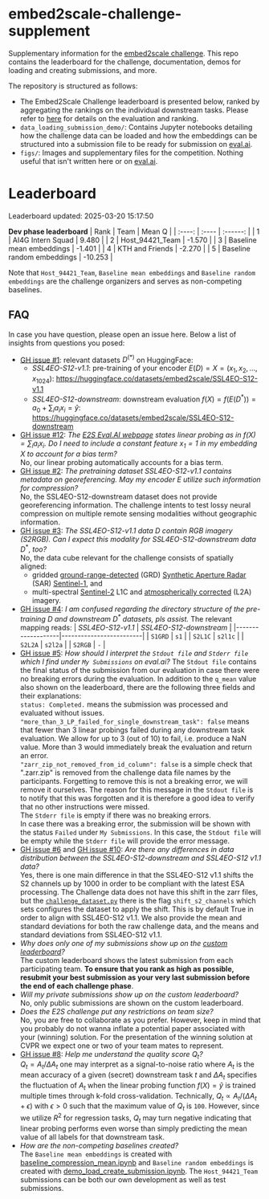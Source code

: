 # embed2scale-challenge-supplement
Supplementary information for the [embed2scale challenge](https://eval.ai/web/challenges/challenge-page/2465/overview). This repo contains the leaderboard for the challenge, documentation, demos for loading and creating submissions, and more.

The repository is structured as follows:
- The Embed2Scale Challenge leaderboard is presented below, ranked by aggregating the rankings on the individual downstream tasks. Please refer to [here](https://eval.ai/web/challenges/challenge-page/2465/evaluation) for details on the evaluation and ranking.
- `data_loading_submission_demo/`: Contains Jupyter notebooks detailing how the challenge data can be loaded and how the embeddings can be structured into a submission file to be ready for submission on [eval.ai](https://eval.ai/web/challenges/challenge-page/2465/evaluation).
- `figs/`: Images and supplementary files for the competition. Nothing useful that isn't written here or on [eval.ai](https://eval.ai/web/challenges/challenge-page/2465/overview).

# Leaderboard
Leaderboard updated: 2025-03-20 15:17:50

__Dev phase leaderboard__
| Rank | Team | Mean Q |
| :----: | :---- | :------: |
| 1 | AI4G Intern Squad | 9.480 |
| 2 | Host\_94421\_Team | -1.570 |
| 3 | Baseline mean embeddings | -1.401 |
| 4 | KTH and Friends | -2.270 |
| 5 | Baseline random embeddings | -10.253 |



Note that `Host_94421_Team`, `Baseline mean embeddings` and `Baseline random embeddings` are the challenge organizers and serves as non-competing baselines.

## FAQ

In case you have question, please open an issue here. Below a list of insights from questions you posed:

- [GH issue #1](https://github.com/DLR-MF-DAS/embed2scale-challenge-supplement/issues/1): relevant datasets $D^{(\ast)}$ on HuggingFace:<br>
    * *SSL4EO-S12-v1.1*: pre-training of your encoder $E(D)=X=(x_1,x_2,\dots,x_{1024})$: https://huggingface.co/datasets/embed2scale/SSL4EO-S12-v1.1
    * *SSL4EO-S12-downstream*: downstream evaluation $f(X)=f\left(E(D^\ast)\right)=a_0+\sum_ia_ix_i=\hat y$: https://huggingface.co/datasets/embed2scale/SSL4EO-S12-downstream
- [GH issue #12](https://github.com/DLR-MF-DAS/embed2scale-challenge-supplement/issues/12):
  *The [E2S Eval.AI webpage](https://eval.ai/web/challenges/challenge-page/2465) states linear probing as in $f(X)=\sum_ia_ix_i$. Do I need to include a constant feature $x_1=1$ in my embedding $X$ to account for a bias term?*<br>
  No, our linear probing automatically accounts for a bias term.
- [GH issue #2](https://github.com/DLR-MF-DAS/embed2scale-challenge-supplement/issues/2):
  *The pretraining dataset SSL4EO-S12-v1.1 contains metadata on georeferencing. May my encoder* $E$ *utilize such information for compression?*<br>
  No, the SSL4EO-S12-downstream dataset does not provide georeferencing information. The challenge intents to test lossy neural compression on multiple remote sensing modalities without geographic information.
- [GH issue #3](https://github.com/DLR-MF-DAS/embed2scale-challenge-supplement/issues/3):
  *The SSL4EO-S12-v1.1 data* $D$ *contain RGB imagery (S2RGB). Can I expect this modality for SSL4EO-S12-downstream data* $D^\ast$, *too?* <br>
  No, the data cube relevant for the challenge consists of spatially aligned:
  * gridded [ground-range-detected](https://sentiwiki.copernicus.eu/web/s1-processing#S1Processing-GroundRangeDetected(GRD)S1-Processing-Ground-Range-Detected) (GRD) [Synthetic Aperture Radar](https://en.wikipedia.org/wiki/Sentinel-1) (SAR) [Sentinel-1](https://en.wikipedia.org/wiki/Sentinel-1), and
  * multi-spectral [Sentinel-2](https://en.wikipedia.org/wiki/Sentinel-2) L1C and [atmospherically corrected](https://gis.stackexchange.com/questions/385975/should-i-always-choose-sentinel-2-atmospheric-corrected-imagery) (L2A)
imagery.
- [GH issue #4](https://github.com/DLR-MF-DAS/embed2scale-challenge-supplement/issues/4): *I am confused regarding the directory structure of the pre-training $D$ and downstream $D^\ast$ datasets, pls assist.* The relevant mapping reads:
  | *SSL4EO-S12-v1.1* | *SSL4EO-S12-downstream* |
  |-------------------|-------------------------|
  | `S1GRD`           | `s1`                    |
  | `S2L1C`           | `s2l1c`                 |
  | `S2L2A`           | `s2l2a`                 |
  | `S2RGB`           | `-`                     |
- [GH issue #5](https://github.com/DLR-MF-DAS/embed2scale-challenge-supplement/issues/5): *How should I interpret the `Stdout file` and `Stderr file` which I find under `My Submissions` on eval.ai?*
The `Stdout file` contains the final status of the submission from our evaluation in case there were no breaking errors during the evaluation. In addition to the `q_mean` value also shown on the leaderboard, there are the following three fields and their explanations:<br>
`status: Completed.` means the submission was processed and evaluated without issues.<br>
`"more_than_3_LP_failed_for_single_downstream_task": false` means that fewer than 3 linear probings failed during any downstream task evaluation. We allow for up to 3 (out of 10) to fail, i.e. produce a NaN value. More than 3 would immediately break the evaluation and return an error.<br>
`"zarr_zip_not_removed_from_id_column": false` is a simple check that ".zarr.zip" is removed from the challenge data file names by the participants. Forgetting to remove this is not a breaking error, we will remove it ourselves. The reason for this message in the `Stdout file` is to notify that this was forgotten and it is therefore a good idea to verify that no other instructions were missed.<br>
The `Stderr file` is empty if there was no breaking errors.<br>
In case there was a breaking error, the submission will be shown with the status `Failed` under `My Submissions`. In this case, the `Stdout file` will be empty while the `Stderr file` will provide the error message.
- [GH issue #6](https://github.com/DLR-MF-DAS/embed2scale-challenge-supplement/issues/6) and [GH issue #10](https://github.com/DLR-MF-DAS/embed2scale-challenge-supplement/issues/10): *Are there any differences in data distribution between the SSL4EO-S12-downstream and SSL4EO-S12 v1.1 data?*<br>
Yes, there is one main difference in that the SSL4EO-S12 v1.1 shifts the S2 channels up by 1000 in order to be compliant with the latest ESA processing. The Challenge data does not have this shift in the zarr files, but the [`challenge_dataset.py`](https://github.com/DLR-MF-DAS/embed2scale-challenge-supplement/blob/main/data_loading_submission_demo/challenge_dataset.py) there is the flag `shift_s2_channels` which sets configures the dataset to apply the shift. This is by default True in order to align with SSL4EO-S12 v1.1. We also provide the mean and standard deviations for both the raw challenge data, and the means and standard deviations from SSL4EO-S12 v1.1.
- *Why does only one of my submissions show up on the [custom leaderboard](https://github.com/DLR-MF-DAS/embed2scale-challenge-supplement)?*<br>
The custom leaderboard shows the latest submission from each participating team. __To ensure that you rank as high as possible, resubmit your best submission as your very last submission before the end of each challenge phase__.
- *Will my private submissions show up on the custom leaderboard?*<br>
No, only public submissions are shown on the custom leaderboard.
- *Does the E2S challenge put any restrictions on team size?* <br>
No, you are free to collaborate as you prefer. However, keep in mind that you probably do not wanna inflate a potential paper associated with your (winning) solution. For the presentation of the winning solution at CVPR we expect one or two of your team mates to represent.
- [GH issue #8](https://github.com/DLR-MF-DAS/embed2scale-challenge-supplement/issues/8): *Help me understand the quality score $Q_t$?*<br>
$Q_t=A_t/\Delta A_t$ one may interpret as a signal-to-noise ratio where $A_t$ is the mean accuracy of a given (secret) downstream task $t$ and $\Delta A_t$ specifies the fluctuation of $A_t$ when the linear probing function $f(X)=\hat y$ is trained multiple times through k-fold cross-validation. Technically, $Q_t\propto A_t/(\Delta A_t+\epsilon)$ with $\epsilon>0$ such that the maximum value of $Q_t$ is `100`. However, since we utilize $R^2$ for regression tasks, $Q_t$ may turn negative indicating that linear probing performs even worse than simply predicting the mean value of all labels for that downstream task.
- *How are the non-competing baselines created?*<br>
The `Baseline mean embeddings` is created with [baseline_compression_mean.ipynb](https://github.com/DLR-MF-DAS/embed2scale-challenge-supplement/blob/main/data_loading_submission_demo/baseline_compression_mean.ipynb) and `Baseline random embeddings` is created with [demo_load_create_submission.ipynb](https://github.com/DLR-MF-DAS/embed2scale-challenge-supplement/blob/main/data_loading_submission_demo/demo_load_create_submission.ipynb). The `Host_94421_Team` submissions can be both our own development as well as test submissions.

